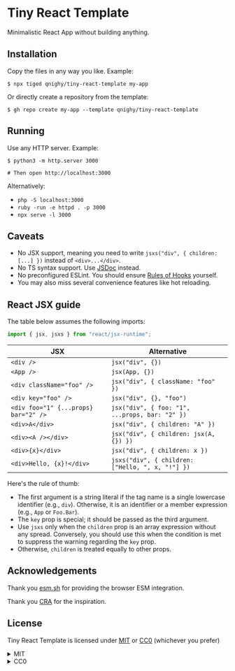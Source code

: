 # Tiny React Template

Minimalistic React App without building anything.

## Installation

Copy the files in any way you like. Example:

```console
$ npx tiged qnighy/tiny-react-template my-app
```

Or directly create a repository from the template:

```console
$ gh repo create my-app --template qnighy/tiny-react-template
```

## Running

Use any HTTP server. Example:

```console
$ python3 -m http.server 3000

# Then open http://localhost:3000
```

Alternatively:

- `php -S localhost:3000`
- `ruby -run -e httpd . -p 3000`
- `npx serve -l 3000`

## Caveats

- No JSX support, meaning you need to write `jsxs("div", { children: [...] })` instead of `<div>...</div>`.
- No TS syntax support. Use [JSDoc](https://www.typescriptlang.org/docs/handbook/jsdoc-supported-types.html) instead.
- No preconfigured ESLint. You should ensure [Rules of Hooks](https://react.dev/warnings/invalid-hook-call-warning) yourself.
- You may also miss several convenience features like hot reloading.

## React JSX guide

The table below assumes the following imports:

```js
import { jsx, jsxs } from "react/jsx-runtime";
```

|JSX|Alternative|
|---|---|
|`<div />`|`jsx("div", {})`|
|`<App />`|`jsx(App, {})`|
|`<div className="foo" />`|`jsx("div", { className: "foo" })`|
|`<div key="foo" />`|`jsx("div", {}, "foo")`|
|`<div foo="1" {...props} bar="2" />`|`jsx("div", { foo: "1", ...props, bar: "2" })`|
|`<div>A</div>`|`jsx("div", { children: "A" })`|
|`<div><A /></div>`|`jsx("div", { children: jsx(A, {}) })`|
|`<div>{x}</div>`|`jsx("div", { children: x })`|
|`<div>Hello, {x}!</div>`|`jsxs("div", { children: ["Hello, ", x, "!"] })`|

Here's the rule of thumb:

- The first argument is a string literal if the tag name is a single lowercase identifier (e.g., `div`). Otherwise, it is an identifier or a member expression (e.g., `App` or `Foo.Bar`).
- The `key` prop is special; it should be passed as the third argument.
- Use `jsxs` only when the `children` prop is an array expression without any spread. Conversely, you should use this when the condition is met to suppress the warning regarding the `key` prop.
- Otherwise, `children` is treated equally to other props.

## Acknowledgements

Thank you [esm.sh](https://esm.sh/) for providing the browser ESM integration.

Thank you [CRA](https://create-react-app.dev/) for the inspiration.

## License

Tiny React Template is licensed under [MIT](https://opensource.org/license/mit) or [CC0](https://creativecommons.org/publicdomain/zero/1.0/?ref=chooser-v1) (whichever you prefer)

<details><summary>MIT</summary>

Copyright 2024 Masaki Hara

Permission is hereby granted, free of charge, to any person obtaining a copy of this software and associated documentation files (the “Software”), to deal in the Software without restriction, including without limitation the rights to use, copy, modify, merge, publish, distribute, sublicense, and/or sell copies of the Software, and to permit persons to whom the Software is furnished to do so, subject to the following conditions:

The above copyright notice and this permission notice shall be included in all copies or substantial portions of the Software.

THE SOFTWARE IS PROVIDED “AS IS”, WITHOUT WARRANTY OF ANY KIND, EXPRESS OR IMPLIED, INCLUDING BUT NOT LIMITED TO THE WARRANTIES OF MERCHANTABILITY, FITNESS FOR A PARTICULAR PURPOSE AND NONINFRINGEMENT. IN NO EVENT SHALL THE AUTHORS OR COPYRIGHT HOLDERS BE LIABLE FOR ANY CLAIM, DAMAGES OR OTHER LIABILITY, WHETHER IN AN ACTION OF CONTRACT, TORT OR OTHERWISE, ARISING FROM, OUT OF OR IN CONNECTION WITH THE SOFTWARE OR THE USE OR OTHER DEALINGS IN THE SOFTWARE.

</details>

<details><summary>CC0</summary>

[Tiny React Template](https://github.com/qnighy/tiny-react-template) by Masaki Hara is marked with [CC0 1.0](https://creativecommons.org/publicdomain/zero/1.0/).

</details>
